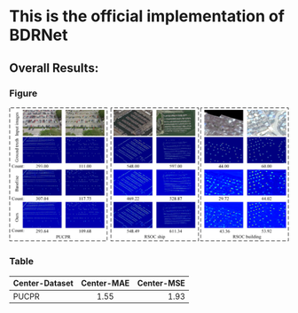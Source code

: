 # This is the official implementation of BDRNet
## Overall Results:
### Figure
![overall results](results1.jpg)
### Table
|Center-Dataset|Center-MAE|Center-MSE|
| :---         |     :---:      |          ---: |
|PUCPR|1.55|1.93|
